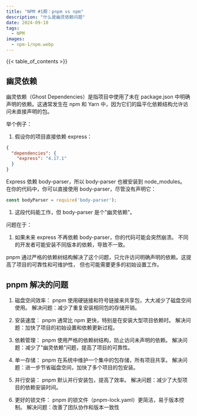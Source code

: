 ```yaml
---
title: "NPM #1期：pnpm vs npm"
description: "什么是幽灵依赖问题"
date: 2024-09-10
tags:
  - NPM
images:
  - npm-1/npm.webp
---
```


{{< table_of_contents >}}

## 幽灵依赖

幽灵依赖（Ghost Dependencies）是指项目中使用了未在 package.json 中明确声明的依赖。这通常发生在 npm 和 Yarn 中，因为它们的扁平化依赖结构允许访问未直接声明的包。

举个例子：

1. 假设你的项目直接依赖 express：

```package.json
{
  "dependencies": {
    "express": "4.17.1"
  }
}
```

Express 依赖 body-parser，所以 body-parser 也被安装到 node_modules。
在你的代码中，你可以直接使用 body-parser，尽管没有声明它：

```js
const bodyParser = require('body-parser');
```

1. 这段代码能工作，但 body-parser 是个"幽灵依赖"。

问题在于：

1. 如果未来 express 不再依赖 body-parser，你的代码可能会突然崩溃。
不同的开发者可能安装不同版本的依赖，导致不一致。

pnpm 通过严格的依赖树结构解决了这个问题，只允许访问明确声明的依赖。这提高了项目的可靠性和可维护性，
但也可能需要更多的初始设置工作。

## pnpm 解决的问题

1. 磁盘空间效率：
pnpm 使用硬链接和符号链接来共享包，大大减少了磁盘空间使用。
解决问题：减少了重复安装相同包的存储开销。

2. 安装速度：
pnpm 通常比 npm 更快，特别是在安装大型项目依赖时。
解决问题：加快了项目的初始设置和依赖更新过程。

3. 依赖管理：
pnpm 使用严格的依赖树结构，防止访问未声明的依赖。
解决问题：减少了"幽灵依赖"问题，提高了项目的可靠性。

4. 单一存储：
pnpm 在系统中维护一个集中的包存储，所有项目共享。
解决问题：进一步节省磁盘空间，加快了多个项目的包安装。

5. 并行安装：
pnpm 默认并行安装包，提高了效率。
解决问题：减少了大型项目的依赖安装时间。

6. 更好的锁文件：
pnpm 的锁文件（pnpm-lock.yaml）更简洁，易于版本控制。
解决问题：改善了团队协作和版本一致性

